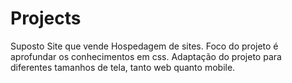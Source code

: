 # Projects
Suposto Site que vende Hospedagem de sites.
Foco do projeto é aprofundar os conhecimentos em css.
Adaptação do projeto para diferentes tamanhos de tela, tanto web quanto mobile.
